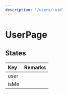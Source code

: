 ```yaml
---
description: '/users/:uid'
---
```


# UserPage

## States

| Key | Remarks |
| :--- | :--- |
| user |  |
| isMe |  |

